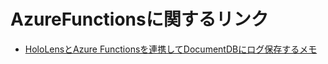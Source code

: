 # AzureFunctionsに関するリンク

* [HoloLensとAzure Functionsを連携してDocumentDBにログ保存するメモ](http://www.1ft-seabass.jp/memo/2017/04/19/hololens-meets-azure-functions-documentdb/)

